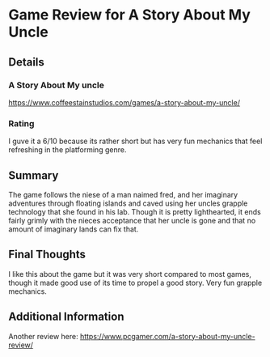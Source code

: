 # Game Review for A Story About My Uncle

## Details

### A Story About My uncle
https://www.coffeestainstudios.com/games/a-story-about-my-uncle/

### Rating
I guve it a 6/10 because its rather short but has very fun mechanics that feel refreshing in the platforming genre.

## Summary
The game follows the niese of a man naimed fred, and her imaginary adventures through floating islands and caved using her uncles grapple technology that she found in his lab. Though it is pretty lighthearted, it ends fairly grimly with the nieces acceptance that her uncle is gone and that no amount of imaginary lands can fix that.
## Final Thoughts
I like this about the game but it was very short compared to most games, though it made good use of its time to propel a good story. Very fun grapple mechanics.

## Additional Information
Another review here: https://www.pcgamer.com/a-story-about-my-uncle-review/ 

